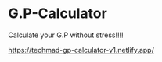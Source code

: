 # G.P-Calculator
Calculate your G.P without stress!!!!

https://techmad-gp-calculator-v1.netlify.app/
